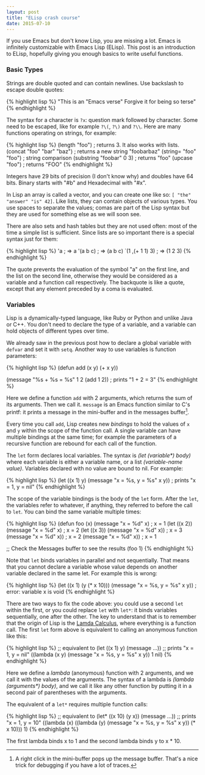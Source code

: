 ```yaml
---
layout: post
title: "ELisp crash course"
date: 2015-07-10
---
```


If you use Emacs but don't know Lisp, you are missing a lot. Emacs is
infinitely customizable with Emacs Lisp (ELisp). This post is an introduction
to ELisp, hopefully giving you enough basics to write useful functions.

### Basic Types

Strings are double quoted and can contain newlines. Use backslash to escape
double quotes:

{% highlight lisp %}
"This is an \"Emacs verse\"
Forgive it for being so terse"
{% endhighlight %}

The syntax for a character is `?x`: question mark followed by character. Some
need to be escaped, like for example `?\(`, `?\)` and `?\\`. Here are many
functions operating on strings, for example:

{% highlight lisp %}
(length "foo")              ; returns 3. It also works with lists.
(concat "foo" "bar" "baz")  ; returns a new string "foobarbaz"
(string= "foo" "foo")       ; string comparison
(substring "foobar" 0 3)    ; returns "foo"
(upcase "foo")              ; returns "FOO"
{% endhighlight %}

Integers have 29 bits of precision (I don't know why) and doubles have 64
bits. Binary starts with "#b" and Hexadecimal with "#x".

In Lisp an array is called a vector, and you can create one like so:
`[ "the" "answer" "is" 42]`. Like lists, they can contain objects of various
types. You use spaces to separate the values; comas are part of the Lisp syntax
but they are used for something else as we will soon see.

There are also sets and hash tables but they are not used often: most of the
time a simple list is sufficient. Since lists are so important there is a
special syntax just for them:

{% highlight lisp %}
'a               ; => a
'(a b c)         ; => (a b c)
`(1 ,(+ 1 1) 3)  ; => (1 2 3)
{% endhighlight %}

The quote prevents the evaluation of the symbol "a" on the first line, and the
list on the second line, otherwise they would be considered as a variable and a
function call respectively. The backquote is like a quote, except that any
element preceded by a coma is evaluated.

### Variables

Lisp is a dynamically-typed language, like Ruby or Python and unlike Java or
C++. You don't need to declare the type of a variable, and a variable can hold
objects of different types over time.

We already saw in the previous post how to declare a global variable with
`defvar` and set it with `setq`. Another way to use variables is function
parameters:

{% highlight lisp %}
(defun add (x y)
  (+ x y))

(message "%s + %s = %s" 1 2 (add 1 2)) ; prints "1 + 2 = 3"
{% endhighlight %}

Here we define a function `add` with 2 arguments, which returns the sum of its
arguments. Then we call it. `message` is an Emacs function similar to C's
printf: it prints a message in the mini-buffer and in the messages
buffer[^fn-minibuffer].

Every time you call `add`, Lisp creates new *bindings* to hold the values of
`x` and `y` within the scope of the function call. A single variable can have
multiple bindings at the same time; for example the parameters of a recursive
function are rebound for each call of the function.

The `let` form declares local variables. The syntax is _(let (variable*) body)_
where each variable is either a variable name, or a list _(variable-name
value)_. Variables declared with no value are bound to nil. For example:

{% highlight lisp %}
(let ((x 1)
      y)
  (message "x = %s, y = %s" x y)) ; prints "x = 1, y = nil"
{% endhighlight %}

The scope of the variable bindings is the body of the `let` form. After the
`let`, the variables refer to whatever, if anything, they referred to before
the call to `let`. You can bind the same variable multiple times:

{% highlight lisp %}
(defun foo (x)
  (message "x = %d" x)       ; x = 1
  (let ((x 2))
    (message "x = %d" x)     ; x = 2
    (let ((x 3))
      (message "x = %d" x))  ; x = 3
    (message "x = %d" x))    ; x = 2
  (message "x = %d" x))      ; x = 1

;; Check the Messages buffer to see the results
(foo 1)
{% endhighlight %}

Note that `let` binds variables in parallel and not sequentially. That means
that you cannot declare a variable whose value depends on another variable
declared in the same let. For example this is wrong:

{% highlight lisp %}
(let ((x 1)
      (y (* x 10)))
  (message "x = %s, y = %s" x y)) ; error: variable x is void
{% endhighlight %}

There are two ways to fix the code above: you could use a second `let` within
the first, or you could replace `let` with `let*`: it binds variables
sequentially, one after the other. The key to understand that is to remember
that the origin of Lisp is the
[Lamda Calculus](https://en.wikipedia.org/wiki/Lambda_calculus), where
everything is a function call. The first `let` form above is equivalent to
calling an anonymous function like this:

{% highlight lisp %}
;; equivalent to (let ((x 1) y) (message ...))
;; prints "x = 1, y = nil"
((lambda (x y)
   (message "x = %s, y = %s" x y))
 1 nil)
{% endhighlight %}

Here we define a *lambda* (anonymous) function with 2 arguments, and we call it
with the values of the arguments. The syntax of a lambda is _(lambda
(arguments*) body)_, and we call it like any other function by putting it in a
second pair of parentheses with the arguments.

The equivalent of a `let*` requires multiple function calls:

{% highlight lisp %}
;; equivalent to (let* ((x 10) (y x)) (message ...))
;; prints "x = 1, y = 10"
((lambda (x)
   ((lambda (y)
      (message "x = %s, y = %s" x y))
    (* x 10)))
 1)
{% endhighlight %}

The first lambda binds x to 1 and the second lambda binds y to x * 10.

[^fn-minibuffer]: A right click in the mini-buffer pops up the message buffer. That's a nice trick for debugging if you have a lot of traces.
